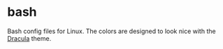 # bash
Bash config files for Linux. The colors are designed to look nice with the
[Dracula](https://draculatheme.com/) theme.
